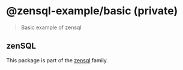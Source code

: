 # @zensql-example/basic (private)

> Basic example of zensql

## zenSQL

This package is part of the [zensql](https://github.com/etienne-dldc/zensql) family.
